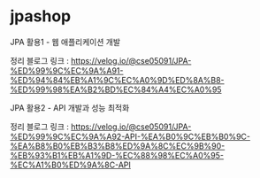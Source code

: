 # jpashop
JPA 활용1 - 웹 애플리케이션 개발

정리 블로그 링크 : https://velog.io/@cse05091/JPA-%ED%99%9C%EC%9A%A91-%ED%94%84%EB%A1%9C%EC%A0%9D%ED%8A%B8-%ED%99%98%EA%B2%BD%EC%84%A4%EC%A0%95

JPA 활용2 - API 개발과 성능 최적화

정리 블로그 링크 : https://velog.io/@cse05091/JPA-%ED%99%9C%EC%9A%A92-API-%EA%B0%9C%EB%B0%9C-%EA%B8%B0%EB%B3%B8%ED%9A%8C%EC%9B%90-%EB%93%B1%EB%A1%9D-%EC%88%98%EC%A0%95-%EC%A1%B0%ED%9A%8C-API
